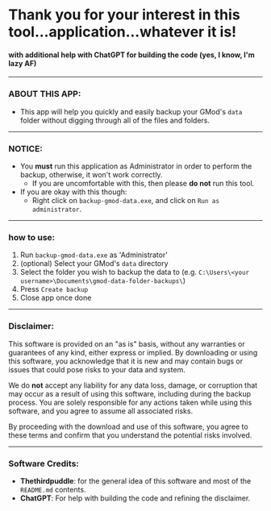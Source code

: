 # Thank you for your interest in this tool...application...whatever it is!
#### with additional help with ChatGPT for building the code (yes, I know, I'm lazy AF)
---

### ABOUT THIS APP:
* This app will help you quickly and easily backup your GMod's `data` folder without digging through all of the files and folders.


---
### NOTICE:
* You **must** run this application as Administrator in order to perform the backup, otherwise, it won't work correctly.
    * If you are uncomfortable with this, then please **do not** run this tool.
* If you are okay with this though:
    * Right click on `backup-gmod-data.exe`, and click on `Run as administrator`.

---
### how to use:
1. Run `backup-gmod-data.exe` as 'Administrator'
2. (optional) Select your GMod's `data` directory
3. Select the folder you wish to backup the data to (e.g. `C:\Users\<your username>\Documents\gmod-data-folder-backups\`)
4. Press `Create backup`
5. Close app once done

---



### Disclaimer:

This software is provided on an "as is" basis, without any warranties or guarantees of any kind, either express or implied. By downloading or using this software, you acknowledge that it is new and may contain bugs or issues that could pose risks to your data and system.

We do **not** accept any liability for any data loss, damage, or corruption that may occur as a result of using this software, including during the backup process. You are solely responsible for any actions taken while using this software, and you agree to assume all associated risks.

By proceeding with the download and use of this software, you agree to these terms and confirm that you understand the potential risks involved.

---
### Software Credits:
* **Thethirdpuddle**: for the general idea of this software and most of the `README.md` contents.
* **ChatGPT**: For help with building the code and refining the disclaimer.
